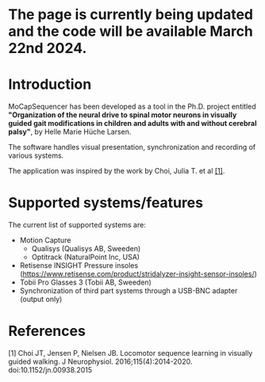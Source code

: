 # The page is currently being updated and the code will be available March 22nd 2024.

# Introduction
MoCapSequencer has been developed as a tool in the Ph.D. project entitled **"Organization of the neural drive to spinal motor neurons in visually guided gait modifications in children and adults with and without cerebral palsy"**, by Helle Marie Hüche Larsen.

The software handles visual presentation, synchronization and recording of various systems.

The application was inspired by the work by Choi, Julia T. et al [[1]](#1).

# Supported systems/features
The current list of supported systems are:

 * Motion Capture
   * Qualisys (Qualisys AB, Sweeden)
   * Optitrack (NaturalPoint Inc, USA)
 * Retisense INSIGHT Pressure insoles (https://www.retisense.com/product/stridalyzer-insight-sensor-insoles/)
 * Tobii Pro Glasses 3 (Tobii AB, Sweeden)
 * Synchronization of third part systems through a USB-BNC adapter (output only)

# References
<a id="1">[1]</a>
Choi JT, Jensen P, Nielsen JB. Locomotor sequence learning in visually guided walking. J Neurophysiol. 2016;115(4):2014-2020. doi:10.1152/jn.00938.2015
